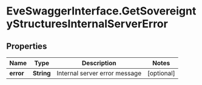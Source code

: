 # EveSwaggerInterface.GetSovereigntyStructuresInternalServerError

## Properties
Name | Type | Description | Notes
------------ | ------------- | ------------- | -------------
**error** | **String** | Internal server error message | [optional] 


